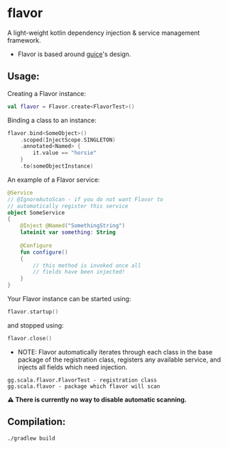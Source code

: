 # flavor
A light-weight kotlin dependency injection & service management framework. 
- Flavor is based around [guice](https://github.com/google/guice)'s design.

## Usage:
Creating a Flavor instance:
```kt
val flavor = Flavor.create<FlavorTest>()
```

Binding a class to an instance:
```kt
flavor.bind<SomeObject>()
    .scoped(InjectScope.SINGLETON)
    .annotated<Named> {
        it.value == "horsie"
    }
    .to(someObjectInstance)
```

An example of a Flavor service:
```kt
@Service
// @IgnoreAutoScan - if you do not want Flavor to 
// automatically register this service
object SomeService
{
    @Inject @Named("SomethingString")
    lateinit var something: String
    
    @Configure
    fun configure()
    {
        // this method is invoked once all 
        // fields have been injected!
    }
}
```

Your Flavor instance can be started using:
```kt
flavor.startup()
```

and stopped using:
```kt
flavor.close()
```

- NOTE: Flavor automatically iterates through each class in the base package of the registration class, registers any available service, and injects all fields which need injection.
```
gg.scala.flavor.FlavorTest - registration class
gg.scala.flavor - package which flavor will scan
```

**⚠️ There is currently no way to disable automatic scanning.**

## Compilation:
```
./gradlew build
```
